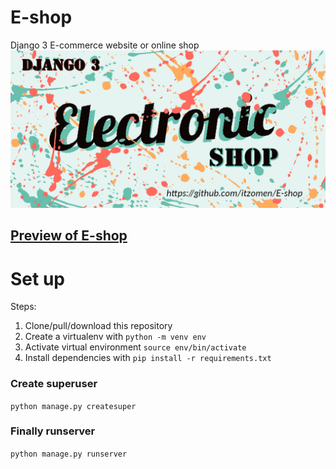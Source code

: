 # E-shop

Django 3 E-commerce website or online shop
![Shop Logo](shopart.png)

## [Preview of E-shop](https://itzomen.pythonanywhere.com)

# Set up
Steps:

1. Clone/pull/download this repository
2. Create a virtualenv with `python -m venv env`
3. Activate virtual environment `source env/bin/activate`
4. Install dependencies with `pip install -r requirements.txt`

### Create superuser
`python manage.py createsuper`

### Finally runserver
`python manage.py runserver`


